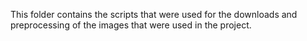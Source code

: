 This folder contains the scripts that were used for the downloads and preprocessing of the images that were used in the project.